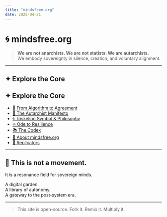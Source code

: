 ```yaml
---
title: "mindsfree.org"
date: 2025-04-21
---
```


# 🌀 mindsfree.org

> **We are not anarchists. We are not statists. We are autarchists.**  
> We embody sovereignty in silence, creation, and voluntary alignment.

---

## ✦ Explore the Core

## ✦ Explore the Core

- [📖 From Algorithm to Agreement](/book/)
- [📜 The Autarchist Manifesto](/manifesto/)
- [🌀 Triskelion Symbol & Philosophy](/triskelion/)
- [🔥 Ode to Resilience](/ode/)
- [📚 The Codex](/codex/)
- [🧭 About mindsfree.org](/about/)
- [🌱 Replicators](/replicators/)


---

## 🧠 This is not a movement.
It is a resonance field for sovereign minds.

A digital garden.  
A library of autonomy.  
A gateway to the post-system era.

---

> This site is open-source. Fork it. Remix it. Multiply it.
